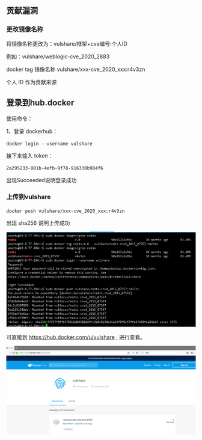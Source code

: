 ## 贡献漏洞

### 更改镜像名称

将镜像名称更改为：vulshare/框架+cve编号:个人ID

例如：vulshare/weblogic-cve_2020_2883

docker tag 镜像名称 vulshare/xxx-cve_2020_xxx:r4v3zn

个人 ID 作为贡献来源

## 登录到hub.docker

使用命令：

1、登录 dockerhub：

`docker login --username vulshare`

接下来输入 token：

`2a295233-801b-4efb-9f78-916330b984f6`

出现Succeeded说明登录成功

### 上传到vulshare

`docker push vulshare/xxx-cve_2020_xxx:r4v3zn`

出现  sha256 说明上传成功

![](../imgs/6.png)

可直接到 https://hub.docker.com/u/vulshare , 进行查看。

![](../imgs/7.png)

